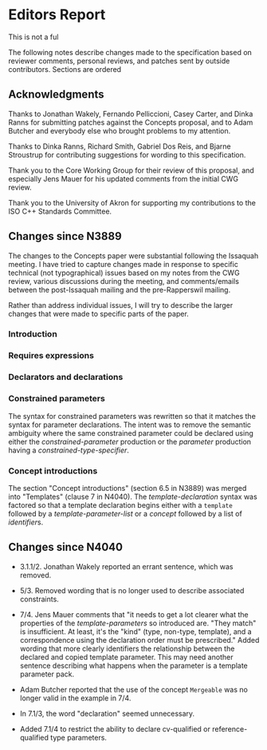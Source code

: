 
Editors Report
==============

This is not a ful

The following notes describe changes made to the specification based on
reviewer comments, personal reviews, and patches sent by outside contributors.
Sections are ordered 

Acknowledgments
---------------

Thanks to Jonathan Wakely, Fernando Pelliccioni, Casey Carter, and Dinka Ranns
for submitting patches against the Concepts proposal, and to Adam Butcher
and everybody else who brought problems to my attention.

Thanks to Dinka Ranns, Richard Smith, Gabriel Dos Reis, and Bjarne Stroustrup 
for contributing suggestions for wording to this specification. 

Thank you to the Core Working Group for their review of this proposal, and
especially Jens Mauer for his updated comments from the initial CWG review.

Thank you to the University of Akron for supporting my contributions to the 
ISO C++ Standards Committee.


Changes since N3889
-------------------

The changes to the Concepts paper were substantial following the Issaquah
meeting. I have tried to capture changes made in response to specific
technical (not typographical) issues based on my notes from the CWG review,
various discussions during the meeting, and comments/emails between the
post-Issaquah mailing and the pre-Rapperswil mailing.

Rather than address individual issues, I will try to describe the larger
changes that were made to specific parts of the paper.

### Introduction ###


### Requires expressions ###


### Declarators and declarations ###


### Constrained parameters ###

The syntax for constrained parameters was rewritten so that it matches
the syntax for parameter declarations. The intent was to remove the semantic
ambiguity where the same constrained parameter could be declared using either
the *constrained-parameter* production or the *parameter* production having
a *constrained-type-specifier*.


### Concept introductions ###

The section "Concept introductions" (section 6.5 in N3889) was merged into
"Templates" (clause 7 in N4040). The *template-declaration* syntax was
factored so that a template declaration begins either with a `template`
followed by a *template-parameter-list* or a *concept* followed by a
list of *identifier*s.


Changes since N4040
-------------------

- 3.1.1/2. Jonathan Wakely reported an errant sentence, which was removed.

- 5/3. Removed wording that is no longer used to describe associated constraints.

- 7/4. Jens Mauer comments that "it needs to get a lot clearer what the 
  properties of the *template-parameters* so introduced are.  "They match" is 
  insufficient.  At least, it's the "kind" (type, non-type, template),
  and a correspondence using the declaration order must be prescribed." Added
  wording that more clearly identifiers the relationship between the declared
  and copied template parameter. This may need another sentence describing what 
  happens when the parameter is a template parameter pack.

- Adam Butcher reported that the use of the concept `Mergeable` was no
  longer valid in the example in 7/4.

- In 7.1/3, the word "declaration" seemed unnecessary.

- Added 7.1/4 to restrict the ability to declare cv-qualified or
  reference-qualified type parameters.